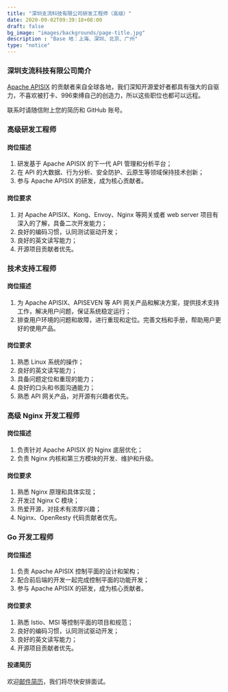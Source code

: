 ```yaml
---
title: "深圳支流科技有限公司研发工程师（高级）"
date: 2020-09-02T09:39:18+08:00
draft: false
bg_image: "images/backgrounds/page-title.jpg"
description : "Base 地：上海、深圳、北京、广州"
type: "notice"
---
```


### 深圳支流科技有限公司简介
  
[Apache APISIX](https://github.com/apache/apisix) 的贡献者来自全球各地，我们深知开源爱好者都具有强大的自驱力，不喜欢被打卡、996束缚自己的创造力，所以这些职位也都可以远程。

联系时请随信附上您的简历和 GitHub 账号。
  
### 高级研发工程师

#### 岗位描述

1. 研发基于 Apache APISIX 的下一代 API 管理和分析平台；
2. 在 API 的大数据、行为分析、安全防护、云原生等领域保持技术创新；
3. 参与 Apache APISIX 的研发，成为核心贡献者。

#### 岗位要求    
1. 对 Apache APISIX、Kong、Envoy、Nginx 等网关或者 web server 项目有深入的了解，具备二次开发能力；
2. 良好的编码习惯，认同测试驱动开发；
3. 良好的英文读写能力；
4. 开源项目贡献者优先。  

### 技术支持工程师

#### 岗位描述

1. 为 Apache APISIX、APISEVEN 等 API 网关产品和解决方案，提供技术支持工作，解决用户问题，保证系统稳定运行；
2. 排查用户环境的问题和故障，进行重现和定位。完善文档和手册，帮助用户更好的使用产品。

#### 岗位要求    
1. 熟悉 Linux 系统的操作；
2. 良好的英文读写能力；
3. 具备问题定位和重现的能力；
4. 良好的口头和书面沟通能力；
5. 熟悉 API 网关产品，对开源有兴趣者优先。

### 高级 Nginx 开发工程师

#### 岗位描述

1. 负责针对 Apache APISIX 的 Nginx 底层优化；
2. 负责 Nginx 内核和第三方模块的开发、维护和升级。

#### 岗位要求    
1. 熟悉 Nginx 原理和具体实现；
2. 开发过 Nginx C 模块；
3. 热爱开源，对技术有浓厚兴趣；
4. Nginx、OpenResty 代码贡献者优先。

### Go 开发工程师

#### 岗位描述

1. 负责 Apache APISIX 控制平面的设计和架构；
2. 配合前后端的开发一起完成控制平面的功能开发；
3. 参与 Apache APISIX 的研发，成为核心贡献者。

#### 岗位要求    
1. 熟悉 Istio、MSI 等控制平面的项目和规范；
2. 良好的编码习惯，认同测试驱动开发；
3. 良好的英文读写能力；
4. 开源项目贡献者优先。

#### 投递简历
  
欢迎[邮件简历](mailto:wenming@api7.ai)，我们将尽快安排面试。
